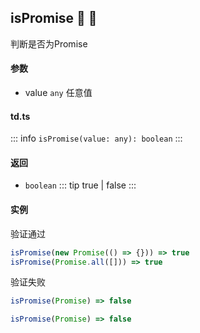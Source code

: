 ## isPromise :tada: :100: 
判断是否为Promise
#### 参数 
- value `any` 任意值
 
#### td.ts
::: info
`isPromise(value: any): boolean`
:::
#### 返回 
- `boolean` 
::: tip
true | false
:::
#### 实例 
验证通过


```ts
isPromise(new Promise(() => {})) => true
isPromise(Promise.all([])) => true
```
验证失败


```ts
isPromise(Promise) => false
```
```ts
isPromise(Promise) => false
```
